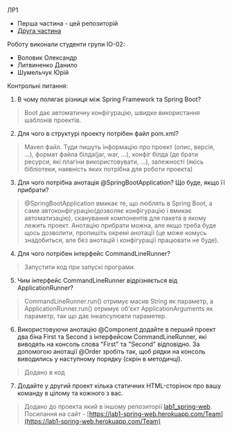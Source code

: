 ЛР1
- Перша частина - цей репозиторій
- [Друга частина](https://github.com/Fastroof/lab1_spring-web) 

Роботу виконали студенти групи ІО-02:
- Воловик Олександр
- Литвиненко Данило
- Шумельчук Юрій

Контрольні питання:
1. В чому полягає різниця між Spring Framework та Spring Boot?
> Boot дає автоматичну конфігурацію, швидке використання шаблонів проектів.

2. Для чого в структурі проекту потрібен файл pom.xml?
> Maven файл. Туди пишуть інформацію про проект (опис, версія, ...), формат файла білда(jar, war, ...), конфіг білда (де брати ресурси, які плагіни використовувати, ...), залежності (якісь бібліотеки, наявність яких потрібна для роботи проекта)

3. Для чого потрібна анотація @SpringBootApplication? Що буде, якщо її прибрати?
> @SpringBootApplication вмикає те, що люблять в Spring Boot, а саме автоконфігурацію(дозволяє конфігурацію і вмикає автоматизацію), сканування компонентів для пакета в якому лежить проект. Анотацію прибрати можна, але якщо треба буде щось дозволити, пропишіть окремі анотації (це може комусь знадобиться, але без анотацій і конфігурації працювати не буде).

4. Для чого потрібен інтерфейс CommandLineRunner? 
> Запустити код при запускі програми. 

5. Чим інтерфейс CommandLineRunner відрізняється від ApplicationRunner?
> CommandLineRunner.run() отримує масив String як параметр, а ApplicationRunner.run() отримує об'єкт ApplicationArguments як параметр, так що дає інкапсулювти параметер.

6. Використовуючи анотацію @Component додайте в перший проект два біна First та Second з інтерфейсом CommandLineRunner, які виводять на консоль слова "First" та "Second" відповідно. За допомогою анотації @Order зробіть так, щоб рядки на консоль виводились у наступному порядку (скрін в методичці).
> Додано в код

7. Додайте у другий проект кілька статичних HTML-сторінок про вашу команду в цілому та кожного з вас.
> Додано до проекта який в іншому репозиторії [lab1_spring-web](https://github.com/Fastroof/lab1_spring-web). Посилання на сайт - [https://lab1-spring-web.herokuapp.com/Team](https://lab1-spring-web.herokuapp.com/Team)
